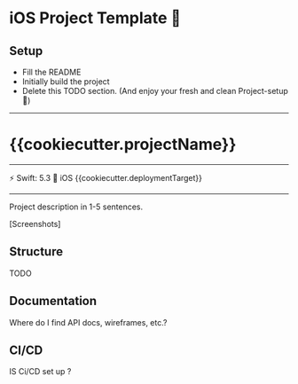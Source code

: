 # iOS Project Template 📱

## Setup

- Fill the README
- Initially build the project
- Delete this TODO section. (And enjoy your fresh and clean Project-setup 🙌)

---

# {{cookiecutter.projectName}}

---

⚡️ Swift: 5.3 📱 iOS {{cookiecutter.deploymentTarget}}

---

Project description in 1-5 sentences.

[Screenshots]

## Structure

TODO

## Documentation

Where do I find API docs, wireframes, etc.?

## CI/CD

IS Ci/CD set up ?
